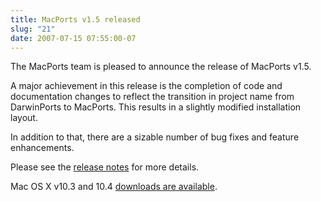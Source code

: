 ```yaml
---
title: MacPorts v1.5 released
slug: "21"
date: 2007-07-15 07:55:00-07
---
```


The MacPorts team is pleased to announce the release of MacPorts v1.5.

A major achievement in this release is the completion of code and documentation changes to reflect the transition in project name from DarwinPorts to MacPorts. This results in a slightly modified installation layout.

In addition to that, there are a sizable number of bug fixes and feature enhancements.

Please see the [release notes](https://trac.macports.org/browser/tags/release_1_5_0/base/ChangeLog) for more details.

Mac OS X v10.3 and 10.4 [downloads are available](https://svn.macports.org/repository/macports/downloads/MacPorts-1.5.0/).
